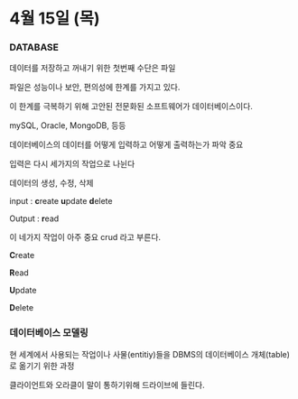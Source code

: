 # 4월 15일 (목) #

### DATABASE ###

데이터를 저장하고 꺼내기 위한 첫번째 수단은 파일

파일은 성능이나 보안, 편의성에 한계를 가지고 있다.

이 한계를 극복하기 위해 고안된 전문화된 소프트웨어가 데이터베이스이다.

mySQL, Oracle, MongoDB, 등등



데이터베이스의 데이터를 어떻게 입력하고 어떻게 출력하는가 파악 중요

입력은 다시 세가지의 작업으로 나뉜다

데이터의 생성, 수정, 삭제

input : **c**reate **u**pdate **d**elete

Output : **r**ead

이 네가지 작업이 아주 중요 crud 라고 부른다.

**C**reate

**R**ead

**U**pdate

**D**elete















### 데이터베이스 모델링 ###

현 세계에서 사용되는 작업이나 사물(entitiy)들을 DBMS의 데이터베이스 개체(table)로 옮기기 위한 과정



클라이언트와 오라클이 말이 통하기위해 드라이브에 들린다.

